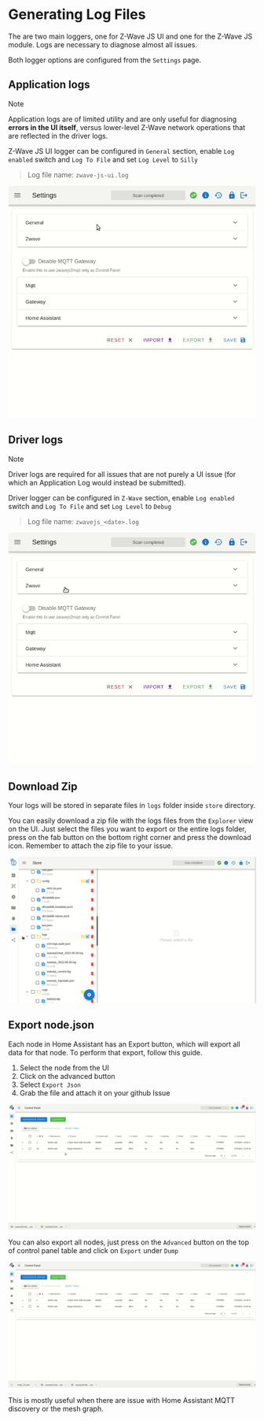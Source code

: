# Generating Log Files

The are two main loggers, one for Z-Wave JS UI and one for the Z-Wave JS module. Logs are necessary to diagnose almost all issues.

Both logger options are configured from the `Settings` page.

## Application logs

> [!NOTE]
> Application logs are of limited utility and are only useful for diagnosing **errors in the UI itself**, versus lower-level Z-Wave network operations that are reflected in the driver logs.

Z-Wave JS UI logger can be configured in `General` section, enable `Log enabled` switch and `Log To File` and set `Log Level` to `Silly`

> Log file name: `zwave-js-ui.log`

![Enable logging](../_images/log_z2m.gif)

## Driver logs

> [!NOTE]
> Driver logs are required for all issues that are not purely a UI issue (for which an Application Log would instead be submitted).

Driver logger can be configured in `Z-Wave` section, enable `Log enabled` switch and `Log To File` and set `Log Level` to `Debug`

> Log file name: `zwavejs_<date>.log`

![Enable logging](../_images/log_zjs.gif)

## Download Zip

Your logs will be stored in separate files in `logs` folder inside `store` directory.

You can easily download a zip file with the logs files from the `Explorer` view on the UI. Just select the files you want to export or the entire logs folder, press on the fab button on the bottom right corner and press the download icon. Remember to attach the zip file to your issue.

![Enable logging](../_images/download_zip.gif)

## Export node.json

Each node in Home Assistant has an Export button, which will export all data for that node. To perform that export, follow this guide.

1. Select the node from the UI
2. Click on the advanced button
3. Select `Export Json`
4. Grab the file and attach it on your github Issue

![Export node](../_images/export_node.gif)

You can also export all nodes, just press on the `Advanced` button on the top of control panel table and click on `Export` under `Dump`

![Dump nodes](../_images/nodes_dump.gif)

This is mostly useful when there are issue with Home Assistant MQTT discovery or the mesh graph.
